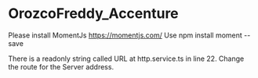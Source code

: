 # OrozcoFreddy_Accenture
Please install MomentJs https://momentjs.com/ 
Use npm install moment --save

There is a readonly string called URL at http.service.ts in line 22. Change the route for the Server address.
